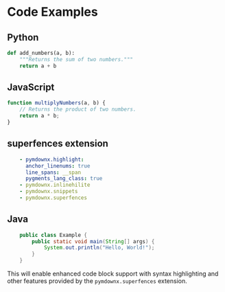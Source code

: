 # Code Examples

## Python

```python title="add_numbers.py"
def add_numbers(a, b):
    """Returns the sum of two numbers."""
    return a + b
```

## JavaScript

```javascript
function multiplyNumbers(a, b) {
    // Returns the product of two numbers.
    return a * b;
}
```

## superfences extension

```yaml
    - pymdownx.highlight:
      anchor_linenums: true
      line_spans: __span
      pygments_lang_class: true
    - pymdownx.inlinehilite
    - pymdownx.snippets
    - pymdownx.superfences

```

## Java

```java linenums="1"
    public class Example {
        public static void main(String[] args) {
            System.out.println("Hello, World!");
        }
    }
```

This will enable enhanced code block support with syntax highlighting and other features provided by the `pymdownx.superfences` extension.

